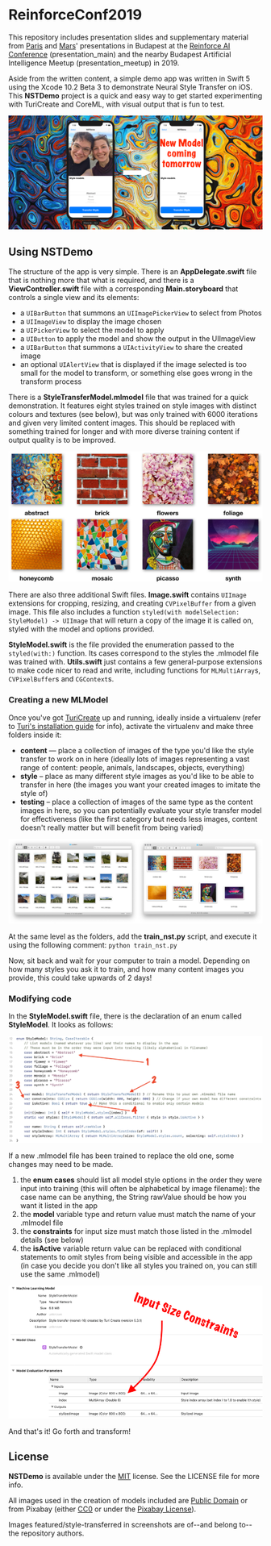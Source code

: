 # ReinforceConf2019

This repository includes presentation slides and supplementary material from [Paris](https://twitter.com/parisba) and [Mars](https://twitter.com/TheMartianLife)' presentations in Budapest at the [Reinforce AI Conference](https://reinforceconf.com/speaker/MarsGeldard) (presentation\_main) and the nearby Budapest Artificial Intelligence Meetup (presentation\_meetup) in 2019.

Aside from the written content, a simple demo app was written in Swift 5 using the Xcode 10.2 Beta 3 to demonstrate Neural Style Transfer on iOS. This **NSTDemo** project is a quick and easy way to get started experimenting with TuriCreate and CoreML, with visual output that is fun to test.

![Picture of NSTDemo app in action](Assets/splash.png)

## Using NSTDemo

The structure of the app is very simple. There is an **AppDelegate.swift** file that is nothing more that what is required, and there is a **ViewController.swift** file with a corresponding **Main.storyboard** that controls a single view and its elements: 

* a `UIBarButton` that summons an `UIImagePickerView` to select from Photos
* a `UIImageView` to display the image chosen
* a `UIPickerView` to select the model to apply
* a `UIButton` to apply the model and show the output in the UIImageView
* a `UIBarButton` that summons a `UIActivityView` to share the created image
* an optional `UIAlertView` that is displayed if the image selected is too small for the model to transform, or something else goes wrong in the transform process

There is a **StyleTransferModel.mlmodel** file that was trained for a quick demonstration. It features eight styles trained on style images with distinct colours and textures (see below), but was only trained with 6000 iterations and given very limited content images. This should be replaced with something trained for longer and with more diverse training content if output quality is to be improved.

![Picture of NSTDemo app in action](Assets/model-styles.png)

There are also three additional Swift files. **Image.swift** contains `UIImage` extensions for cropping, resizing, and creating `CVPixelBuffer` from a given image. This file also includes a function `styled(with modelSelection: StyleModel) -> UIImage` that will return a copy of the image it is called on, styled with the model and options provided.

**StyleModel.swift** is the file provided the enumeration passed to the `styled(with:)` function. Its cases correspond to the styles the .mlmodel file was trained with. **Utils.swift** just contains a few general-purpose extensions to make code nicer to read and write, including functions for `MLMultiArray`s, `CVPixelBuffer`s and `CGContext`s.

### Creating a new MLModel

Once you've got [TuriCreate](https://github.com/apple/turicreate) up and running, ideally inside a virtualenv (refer to [Turi's installation guide](https://github.com/apple/turicreate#supported-platforms) for info), activate the virtualenv and make three folders inside it:

* **content** — place a collection of images of the type you'd like the style transfer to work on in here (ideally lots of images representing a vast range of content: people, animals, landscapes, objects, everything)
* **style** – place as many different style images as you'd like to be able to transfer in here (the images you want your created images to imitate the style of)
* **testing** – place a collection of images of the same type as the content images in here, so you can potentially evaluate your style transfer model for effectiveness (like the first category but needs less images, content doesn't really matter but will benefit from being varied)

![Screenshot of image folders used to train included model](Assets/folders.png)

At the same level as the folders, add the **train_nst.py** script, and execute it using the following comment: `python train_nst.py` 

Now, sit back and wait for your computer to train a model. Depending on how many styles you ask it to train, and how many content images you provide, this could take upwards of 2 days!

### Modifying code

In the **StyleModel.swift** file, there is the declaration of an enum called **StyleModel**. It looks as follows:

![Screenshot of StyleModel.swift file](Assets/style-model-file.png)

If a new .mlmodel file has been trained to replace the old one, some changes may need to be made.

1. the **enum cases** should list all model style options in the order they were input into training (this will often be alphabetical by image filename): the case name can be anything, the String rawValue should be how you want it listed in the app
2. the **model** variable type and return value must match the name of your .mlmodel file
3. the **constraints** for input size must match those listed in the .mlmodel details (see below)
4. the **isActive** variable return value can be replaced with conditional statements to omit styles from being visible and accessible in the app (in case you decide you don't like all styles you trained on, you can still use the same .mlmodel)

![Screenshot of StyleTransferModel.ml details](Assets/model-details.png)

And that's it! Go forth and transform!

## License

**NSTDemo** is available under the [MIT](https://opensource.org/licenses/MIT) license. See the LICENSE file for more info.

All images used in the creation of models included are [Public Domain](https://creativecommons.org/share-your-work/public-domain/) or from Pixabay (either [CC0](https://creativecommons.org/share-your-work/public-domain/cc0/) or under the [Pixabay License](https://pixabay.com/service/license/)). 

Images featured/style-transferred in screenshots are of--and belong to--the repository authors.